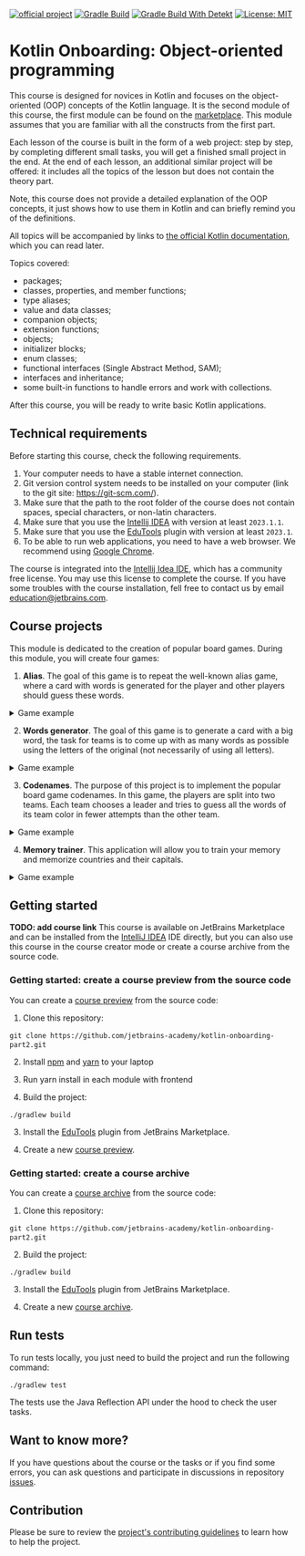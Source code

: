 [![official project](https://jb.gg/badges/official.svg)](https://confluence.jetbrains.com/display/ALL/JetBrains+on+GitHub)
[![Gradle Build](https://github.com/jetbrains-academy/kotlin-onboarding-part2/actions/workflows/gradle-build.yml/badge.svg)](https://github.com/jetbrains-academy/kotlin-onboarding-part2/actions/workflows/gradle-build.yml)
[![Gradle Build With Detekt](https://github.com/jetbrains-academy/kotlin-onboarding-part2/actions/workflows/gradle-build-with-detekt.yml/badge.svg)](https://github.com/jetbrains-academy/kotlin-onboarding-part2/actions/workflows/gradle-build-with-detekt.yml)
[![License: MIT](https://img.shields.io/badge/License-MIT-yellow.svg)](https://opensource.org/licenses/MIT)

# Kotlin Onboarding: Object-oriented programming

This course is designed for novices in Kotlin and focuses on the object-oriented (OOP) concepts of the Kotlin language. 
It is the second module of this course, the first module can be found on the [marketplace](https://plugins.jetbrains.com/plugin/21067-kotlin-onboarding--introduction).
This module assumes that you are familiar with all the constructs from the first part.

Each lesson of the course is built in the form of a web project: step by step, by completing different small tasks, 
you will get a finished small project in the end. At the end of each lesson, an additional similar project 
will be offered: it includes all the topics of the lesson but does not contain the theory part.

Note, this course does not provide a detailed explanation of the OOP concepts, 
it just shows how to use them in Kotlin and can briefly remind you of the definitions.

All topics will be accompanied by links to [the official Kotlin documentation](https://kotlinlang.org/docs/home.html), which you can read later.

Topics covered:

- packages;
- classes, properties, and member functions;
- type aliases;
- value and data classes;
- companion objects;
- extension functions;
- objects;
- initializer blocks;
- enum classes;
- functional interfaces (Single Abstract Method, SAM);
- interfaces and inheritance;
- some built-in functions to handle errors and work with collections.

After this course, you will be ready to write basic Kotlin applications.

## Technical requirements

Before starting this course, check the following requirements.

1. Your computer needs to have a stable internet connection.
2. Git version control system needs to be installed on your computer (link to the git site: https://git-scm.com/).
3. Make sure that the path to the root folder of the course does not contain spaces, special characters, or non-latin characters.
4. Make sure that you use the [Intellij IDEA](https://www.jetbrains.com/idea/download/?_ga=2.189310830.494255415.1682514714-1823138827.1669894241&_gac=1.83806948.1682684894.Cj0KCQjw3a2iBhCFARIsAD4jQB3QkDU43KtbIx2HzEz02KvcN7Ma3QGzkIbyX4KS3H4x8b2bl9p4EfYaAvWsEALw_wcB&_gl=1*1h13lr8*_ga*MTgyMzEzODgyNy4xNjY5ODk0MjQx*_ga_9J976DJZ68*MTY4MjY5NDIyMy4xMjUuMS4xNjgyNjk0MjM4LjQ1LjAuMA..#section=windows) with version at least `2023.1.1`.
5. Make sure that you use the [EduTools](https://plugins.jetbrains.com/plugin/10081-edutools) plugin with version at least `2023.1`.
6. To be able to run web applications, you need to have a web browser. We recommend using [Google Chrome](https://www.google.com/chrome/). 

The course is integrated into the [Intellij Idea IDE](https://www.jetbrains.com/idea/), which has a community free license. 
You may use this license to complete the course. 
If you have some troubles with the course installation, fell free to contact us by email education@jetbrains.com.

## Course projects

This module is dedicated to the creation of popular board games. During this module, you will create four games:

1) **Alias**. The goal of this game is to repeat the well-known alias game, where a card with words is generated for the player and other players should guess these words.

<details>
<summary>Game example</summary>

![An example of the Alias application](./utils/src/main/resources/images/states/alias/state2.gif)
</details>

2) **Words generator**. The goal of this game is to generate a card with a big word, 
the task for teams is to come up with as many words as possible using the letters of the original (not necessarily of using all letters).

<details>
<summary>Game example</summary>

![An example of the Words generator application](./utils/src/main/resources/images/states/wordGenerator/state2.gif)
</details>

3) **Codenames**. The purpose of this project is to implement the popular board game codenames. 
In this game, the players are split into two teams. 
Each team chooses a leader and tries to guess all the words of its team color in fewer attempts than the other team.

<details>
<summary>Game example</summary>

![An example of the Codenames application](./utils/src/main/resources/images/states/codenames/state2.gif)
</details>

4) **Memory trainer**. This application will allow you to train your memory and memorize countries and their capitals.

<details>
<summary>Game example</summary>

![An example of the Memory trainer application](./utils/src/main/resources/images/states/memoryTrainer/state2.gif)
</details>

## Getting started

**TODO: add course link**
This course is available on JetBrains Marketplace and can be installed from the 
[IntelliJ IDEA](https://www.jetbrains.com/idea/) IDE directly, but you can also use this course in 
the course creator mode or create a course archive from the source code.

### Getting started: create a course preview from the source code

You can create a [course preview](https://plugins.jetbrains.com/plugin/10081-edutools/docs/educator-start-guide.html#preview_course) from the source code:
1. Clone this repository: 
```text
git clone https://github.com/jetbrains-academy/kotlin-onboarding-part2.git
```

2. Install [npm](https://www.npmjs.com/) and [yarn](https://yarnpkg.com/) to your laptop

3. Run yarn install in each module with frontend

4. Build the project:
```text
./gradlew build
```

3. Install the [EduTools](https://plugins.jetbrains.com/plugin/10081-edutools/docs/educational-products.html) plugin from JetBrains Marketplace.

4. Create a new [course preview](https://plugins.jetbrains.com/plugin/10081-edutools/docs/educator-start-guide.html#preview_course).

### Getting started: create a course archive

You can create a [course archive](https://plugins.jetbrains.com/plugin/10081-edutools/docs/educator-start-guide.html#fe7010f2) from the source code:
1. Clone this repository:
```text
git clone https://github.com/jetbrains-academy/kotlin-onboarding-part2.git
```

2. Build the project:
```text
./gradlew build
```

3. Install the [EduTools](https://plugins.jetbrains.com/plugin/10081-edutools/docs/educational-products.html) plugin from JetBrains Marketplace.

4. Create a new [course archive](https://plugins.jetbrains.com/plugin/10081-edutools/docs/educator-start-guide.html#fe7010f2).

## Run tests

To run tests locally, you just need to build the project and run the following command:

```text
./gradlew test
```

The tests use the Java Reflection API under the hood to check the user tasks.

## Want to know more?

If you have questions about the course or the tasks or if you find some errors,
you can ask questions and participate in discussions in repository [issues](https://github.com/jetbrains-academy/kotlin-onboarding-part2/issues).

## Contribution

Please be sure to review the [project's contributing guidelines](./contributing.md) to learn how to help the project.
